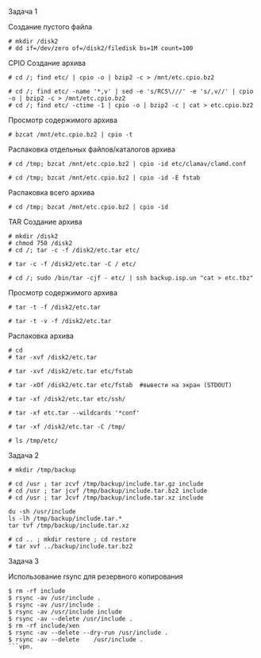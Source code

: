 Задача 1

Создание пустого файла

```
# mkdir /disk2
# dd if=/dev/zero of=/disk2/filedisk bs=1M count=100
```
CPIO
Создание архива
```
# cd /; find etc/ | cpio -o | bzip2 -c > /mnt/etc.cpio.bz2

# cd /; find etc/ -name '*,v' | sed -e 's/RCS\///' -e 's/,v//' | cpio -o | bzip2 -c > /mnt/etc.cpio.bz2
# cd /; find etc/ -ctime -1 | cpio -o | bzip2 -c | cat > etc.cpio.bz2
```
Просмотр содержимого архива
```
# bzcat /mnt/etc.cpio.bz2 | cpio -t
```
Распаковка отдельных файлов/каталогов архива
```
# cd /tmp; bzcat /mnt/etc.cpio.bz2 | cpio -id etc/clamav/clamd.conf

# cd /tmp; bzcat /mnt/etc.cpio.bz2 | cpio -id -E fstab
```
Распаковка всего архива
```
# cd /tmp; bzcat /mnt/etc.cpio.bz2 | cpio -id
```
TAR
Создание архива
```
# mkdir /disk2
# chmod 750 /disk2
# cd /; tar -c -f /disk2/etc.tar etc/

# tar -c -f /disk2/etc.tar -C / etc/

# cd /; sudo /bin/tar -cjf - etc/ | ssh backup.isp.un "cat > etc.tbz"
```
Просмотр содержимого архива
```
# tar -t -f /disk2/etc.tar

# tar -t -v -f /disk2/etc.tar
```
Распаковка архива
```
# cd
# tar -xvf /disk2/etc.tar

# tar -xvf /disk2/etc.tar etc/fstab

# tar -xOf /disk2/etc.tar etc/fstab  #вывести на экран (STDOUT)

# tar -xf /disk2/etc.tar etc/ssh/

# tar -xf etc.tar --wildcards '*conf'

# tar -xf /disk2/etc.tar -C /tmp/

# ls /tmp/etc/
```
Задача 2
```
# mkdir /tmp/backup
```
```
# cd /usr ; tar zcvf /tmp/backup/include.tar.gz include
# cd /usr ; tar jcvf /tmp/backup/include.tar.bz2 include
# cd /usr ; tar Jcvf /tmp/backup/include.tar.xz include

du -sh /usr/include
ls -lh /tmp/backup/include.tar.*
tar tvf /tmp/backup/include.tar.xz

# cd .. ; mkdir restore ; cd restore
# tar xvf ../backup/include.tar.bz2
```
Задача 3

Использование rsync для резервного копирования

```
$ rm -rf include
$ rsync -av /usr/include .
$ rsync -av /usr/include .
$ rsync -av /usr/include include
$ rsync -av --delete /usr/include .
$ rm -rf include/xen
$ rsync -av --delete --dry-run /usr/include .
$ rsync -av --delete 	/usr/include .
```vpn.

